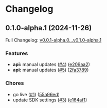 # Changelog

## 0.1.0-alpha.1 (2024-11-26)

Full Changelog: [v0.0.1-alpha.0...v0.1.0-alpha.1](https://github.com/justement-api/justement-python/compare/v0.0.1-alpha.0...v0.1.0-alpha.1)

### Features

* **api:** manual updates ([#4](https://github.com/justement-api/justement-python/issues/4)) ([e209aa2](https://github.com/justement-api/justement-python/commit/e209aa2034c220add02fee82f6e6c1944ba72125))
* **api:** manual updates ([#5](https://github.com/justement-api/justement-python/issues/5)) ([2fa3789](https://github.com/justement-api/justement-python/commit/2fa3789cea61f6ae549e8a2ca9143c1daec44f3a))


### Chores

* go live ([#1](https://github.com/justement-api/justement-python/issues/1)) ([55a96ed](https://github.com/justement-api/justement-python/commit/55a96ed6932f663ce848532f726cd3cea1e0fd94))
* update SDK settings ([#3](https://github.com/justement-api/justement-python/issues/3)) ([e164af1](https://github.com/justement-api/justement-python/commit/e164af15a3d939c7f033e26203ec4c21e151066a))
